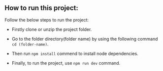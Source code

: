 ## How to run this project:
Follow the below steps to run the project: 
- Firstly clone or unzip the project folder.
* Go to the folder directory(folder name) by using the following command ``` cd (folder-name) ```.
+ Then run `` npm install `` commend to install node dependencies.
- Finally, to run the project, use ``npm run dev`` command.